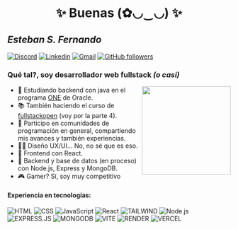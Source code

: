 <h1 align="center"> ✨ Buenas (✿◡‿◡) ✨ </h1>

## **_Esteban S. Fernando_**

[![Discord](https://img.shields.io/badge/Discord-222222?style=flat-square&logo=discord&logoColor=white)](https://discord.com/users/392773520838492160)
[![Linkedin](https://img.shields.io/badge/-LinkedIn-222222?style=flat-square&logo=Linkedin&logoColor=white&link=https://www.linkedin.com/in/engincan-veske-b4a75b145/)](https://www.linkedin.com/in/esteban-sayago-a80796241)
[![Gmail](https://img.shields.io/badge/Gmail-222222?style=flat-square&logo=gmail&logoColor=white)](mailto:sayagoo823@gmail.com)
[![GitHub followers](https://img.shields.io/github/followers/EngincanV.svg?style=social&label=Follow&maxAge=2592000)](https://github.com/Puchinn)

### Qué tal?, **soy desarrollador web fullstack** _(o casi)_

<a href="https://samujjwaal.tech/"><img src="https://media.giphy.com/media/2IudUHdI075HL02Pkk/giphy.gif" align="right" height="200" /></a>

- 🌱 Estudiando backend con java en el programa [ONE](https://www.oracle.com/ar/education/oracle-next-education/) de Oracle.
- 📚 También haciendo el curso de [fullstackopen](https://fullstackopen.com/es/part4) (voy por la parte 4).
- 💬 Participo en comunidades de programación en general, compartiendo mis avances y también experiencias.
- 💅🏽 Diseño UX/UI... No, no sé que es eso.
- 🎨 Frontend con React.
- 📂 Backend y base de datos (en proceso) con Node.js, Express y MongoDB.
- 🎮 Gamer? Sí, soy muy competitivo

#### Experiencia en tecnologías:

![HTML](https://img.shields.io/badge/-HTML-222222?style=for-the-badge&logo=HTML5)
![CSS](https://img.shields.io/badge/-CSS-222222?style=for-the-badge&logo=CSS3&logoColor=1572B6)
![JavaScript](https://img.shields.io/badge/-JavaScript-222222?style=for-the-badge&logo=javascript)
![React](https://img.shields.io/badge/-React-222222?style=for-the-badge&logo=react)
![TAILWIND](https://img.shields.io/badge/Tailwind_CSS-222222?style=for-the-badge&logo=tailwind-css&logoColor=white)
![Node.js](https://img.shields.io/badge/-Node.js-222222?style=for-the-badge&logo=node.js)
![EXPRESS.JS](https://img.shields.io/badge/Express%20js-222222?style=for-the-badge&logo=express&logoColor=white)
![MONGODB](https://img.shields.io/badge/MongoDB-222222?style=for-the-badge&logo=mongodb&logoColor=white)
![VITE](https://img.shields.io/badge/Vite-222222?style=for-the-badge&logo=vite&logoColor=FFD62E)
![RENDER](https://img.shields.io/badge/Render-222222?style=for-the-badge&logo=render&logoColor=white)
![VERCEL](https://img.shields.io/badge/Vercel-222222?style=for-the-badge&logo=vercel&logoColor=white)
